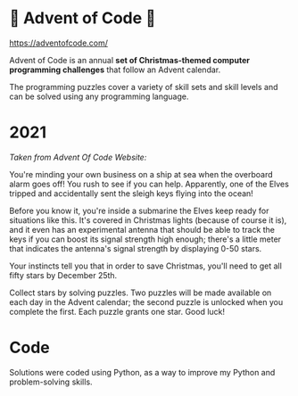 # 🎄 Advent of Code 🎄

https://adventofcode.com/

Advent of Code is an annual **set of Christmas-themed computer programming challenges** that follow an Advent calendar.

The programming puzzles cover a variety of skill sets and skill levels and can be solved using any programming language.




# 2021
*Taken from Advent Of Code Website:*

You're minding your own business on a ship at sea when the overboard alarm goes off! You rush to see if you can help. Apparently, one of the Elves tripped and accidentally sent the sleigh keys flying into the ocean!

Before you know it, you're inside a submarine the Elves keep ready for situations like this. It's covered in Christmas lights (because of course it is), and it even has an experimental antenna that should be able to track the keys if you can boost its signal strength high enough; there's a little meter that indicates the antenna's signal strength by displaying 0-50 stars.

Your instincts tell you that in order to save Christmas, you'll need to get all fifty stars by December 25th.

Collect stars by solving puzzles. Two puzzles will be made available on each day in the Advent calendar; the second puzzle is unlocked when you complete the first. Each puzzle grants one star. Good luck!

# Code

Solutions were coded using Python, as a way to improve my Python and problem-solving skills.
 
